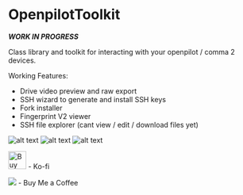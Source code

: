 # OpenpilotToolkit

***WORK IN PROGRESS***

Class library and toolkit for interacting with your openpilot / comma 2 devices.

Working Features:
- Drive video preview and raw export
- SSH wizard to generate and install SSH keys
- Fork installer
- Fingerprint V2 viewer
- SSH file explorer (cant view / edit / download files yet)

![alt text](https://i.imgur.com/jHcwTj2.png)
![alt text](https://i.imgur.com/M9sppjL.png)
![alt text](https://i.imgur.com/uqzjOuB.png)

<a href='https://ko-fi.com/M4M55991G' target='_blank'><img height='36' style='border:0px;height:36px;' src='https://cdn.ko-fi.com/cdn/kofi1.png?v=2' border='0' alt='Buy Me a Coffee at ko-fi.com' /></a> - Ko-fi

<a href="https://www.buymeacoffee.com/spektor56"><img src="https://img.buymeacoffee.com/button-api/?text=Buy me a coffee&emoji=&slug=spektor56&button_colour=5F7FFF&font_colour=ffffff&font_family=Cookie&outline_colour=000000&coffee_colour=FFDD00"></a> - Buy Me a Coffee
